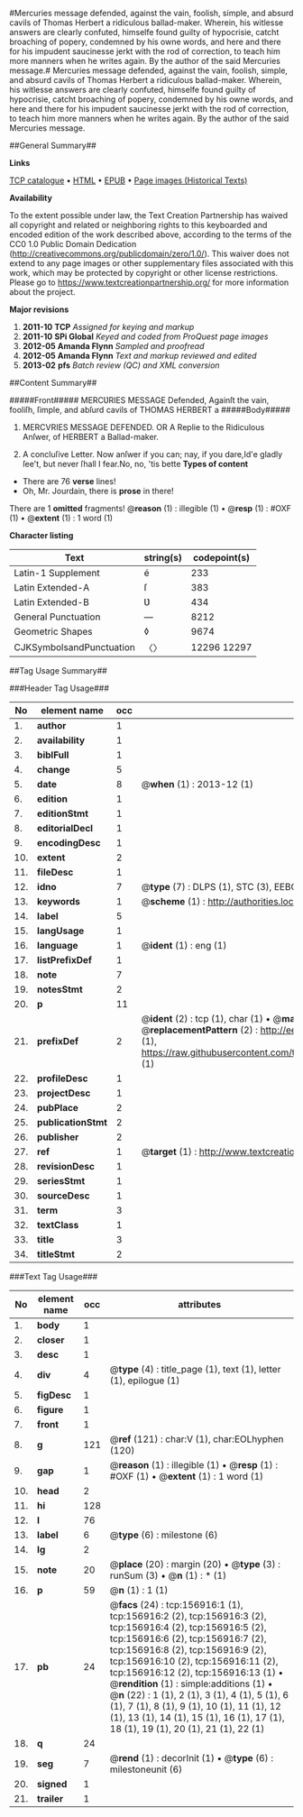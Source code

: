 #Mercuries message defended, against the vain, foolish, simple, and absurd cavils of Thomas Herbert a ridiculous ballad-maker. Wherein, his witlesse answers are clearly confuted, himselfe found guilty of hypocrisie, catcht broaching of popery, condemned by his owne words, and here and there for his impudent saucinesse jerkt with the rod of correction, to teach him more manners when he writes again. By the author of the said Mercuries message.#
Mercuries message defended, against the vain, foolish, simple, and absurd cavils of Thomas Herbert a ridiculous ballad-maker. Wherein, his witlesse answers are clearly confuted, himselfe found guilty of hypocrisie, catcht broaching of popery, condemned by his owne words, and here and there for his impudent saucinesse jerkt with the rod of correction, to teach him more manners when he writes again. By the author of the said Mercuries message.

##General Summary##

**Links**

[TCP catalogue](http://www.ota.ox.ac.uk/tcp/)  • 
[HTML](http://tei.it.ox.ac.uk/tcp/Texts-HTML/free/A89/A89061.html)  • 
[EPUB](http://tei.it.ox.ac.uk/tcp/Texts-EPUB/free/A89/A89061.epub) • 
[Page images (Historical Texts)](https://historicaltexts.jisc.ac.uk/eebo-99871697e)

**Availability**

To the extent possible under law, the Text Creation Partnership has waived all copyright and related or neighboring rights to this keyboarded and encoded edition of the work described above, according to the terms of the CC0 1.0 Public Domain Dedication (http://creativecommons.org/publicdomain/zero/1.0/). This waiver does not extend to any page images or other supplementary files associated with this work, which may be protected by copyright or other license restrictions. Please go to https://www.textcreationpartnership.org/ for more information about the project.

**Major revisions**

1. __2011-10__ __TCP__ *Assigned for keying and markup*
1. __2011-10__ __SPi Global__ *Keyed and coded from ProQuest page images*
1. __2012-05__ __Amanda Flynn__ *Sampled and proofread*
1. __2012-05__ __Amanda Flynn__ *Text and markup reviewed and edited*
1. __2013-02__ __pfs__ *Batch review (QC) and XML conversion*

##Content Summary##

#####Front#####
MERCƲRIES MESSAGE Defended, Againſt the vain, fooliſh, ſimple, and abſurd cavils of THOMAS HERBERT a
#####Body#####

1. MERCVRIES MESSAGE DEFENDED. OR A Replie to the Ridiculous Anſwer, of HERBERT a Ballad-maker.

1. A concluſive Letter.
Now anſwer if you can; nay, if you dare,Id'e gladly ſee't, but never ſhall I fear.No, no, 'tis bette
**Types of content**

  * There are 76 **verse** lines!
  * Oh, Mr. Jourdain, there is **prose** in there!

There are 1 **omitted** fragments! 
 @__reason__ (1) : illegible (1)  •  @__resp__ (1) : #OXF (1)  •  @__extent__ (1) : 1 word (1)

**Character listing**


|Text|string(s)|codepoint(s)|
|---|---|---|
|Latin-1 Supplement|é|233|
|Latin Extended-A|ſ|383|
|Latin Extended-B|Ʋ|434|
|General Punctuation|—|8212|
|Geometric Shapes|◊|9674|
|CJKSymbolsandPunctuation|〈〉|12296 12297|

##Tag Usage Summary##

###Header Tag Usage###

|No|element name|occ|attributes|
|---|---|---|---|
|1.|__author__|1||
|2.|__availability__|1||
|3.|__biblFull__|1||
|4.|__change__|5||
|5.|__date__|8| @__when__ (1) : 2013-12 (1)|
|6.|__edition__|1||
|7.|__editionStmt__|1||
|8.|__editorialDecl__|1||
|9.|__encodingDesc__|1||
|10.|__extent__|2||
|11.|__fileDesc__|1||
|12.|__idno__|7| @__type__ (7) : DLPS (1), STC (3), EEBO-CITATION (1), PROQUEST (1), VID (1)|
|13.|__keywords__|1| @__scheme__ (1) : http://authorities.loc.gov/ (1)|
|14.|__label__|5||
|15.|__langUsage__|1||
|16.|__language__|1| @__ident__ (1) : eng (1)|
|17.|__listPrefixDef__|1||
|18.|__note__|7||
|19.|__notesStmt__|2||
|20.|__p__|11||
|21.|__prefixDef__|2| @__ident__ (2) : tcp (1), char (1)  •  @__matchPattern__ (2) : ([0-9\-]+):([0-9IVX]+) (1), (.+) (1)  •  @__replacementPattern__ (2) : http://eebo.chadwyck.com/downloadtiff?vid=$1&page=$2 (1), https://raw.githubusercontent.com/textcreationpartnership/Texts/master/tcpchars.xml#$1 (1)|
|22.|__profileDesc__|1||
|23.|__projectDesc__|1||
|24.|__pubPlace__|2||
|25.|__publicationStmt__|2||
|26.|__publisher__|2||
|27.|__ref__|1| @__target__ (1) : http://www.textcreationpartnership.org/docs/. (1)|
|28.|__revisionDesc__|1||
|29.|__seriesStmt__|1||
|30.|__sourceDesc__|1||
|31.|__term__|3||
|32.|__textClass__|1||
|33.|__title__|3||
|34.|__titleStmt__|2||


###Text Tag Usage###

|No|element name|occ|attributes|
|---|---|---|---|
|1.|__body__|1||
|2.|__closer__|1||
|3.|__desc__|1||
|4.|__div__|4| @__type__ (4) : title_page (1), text (1), letter (1), epilogue (1)|
|5.|__figDesc__|1||
|6.|__figure__|1||
|7.|__front__|1||
|8.|__g__|121| @__ref__ (121) : char:V (1), char:EOLhyphen (120)|
|9.|__gap__|1| @__reason__ (1) : illegible (1)  •  @__resp__ (1) : #OXF (1)  •  @__extent__ (1) : 1 word (1)|
|10.|__head__|2||
|11.|__hi__|128||
|12.|__l__|76||
|13.|__label__|6| @__type__ (6) : milestone (6)|
|14.|__lg__|2||
|15.|__note__|20| @__place__ (20) : margin (20)  •  @__type__ (3) : runSum (3)  •  @__n__ (1) : * (1)|
|16.|__p__|59| @__n__ (1) : 1 (1)|
|17.|__pb__|24| @__facs__ (24) : tcp:156916:1 (1), tcp:156916:2 (2), tcp:156916:3 (2), tcp:156916:4 (2), tcp:156916:5 (2), tcp:156916:6 (2), tcp:156916:7 (2), tcp:156916:8 (2), tcp:156916:9 (2), tcp:156916:10 (2), tcp:156916:11 (2), tcp:156916:12 (2), tcp:156916:13 (1)  •  @__rendition__ (1) : simple:additions (1)  •  @__n__ (22) : 1 (1), 2 (1), 3 (1), 4 (1), 5 (1), 6 (1), 7 (1), 8 (1), 9 (1), 10 (1), 11 (1), 12 (1), 13 (1), 14 (1), 15 (1), 16 (1), 17 (1), 18 (1), 19 (1), 20 (1), 21 (1), 22 (1)|
|18.|__q__|24||
|19.|__seg__|7| @__rend__ (1) : decorInit (1)  •  @__type__ (6) : milestoneunit (6)|
|20.|__signed__|1||
|21.|__trailer__|1||
